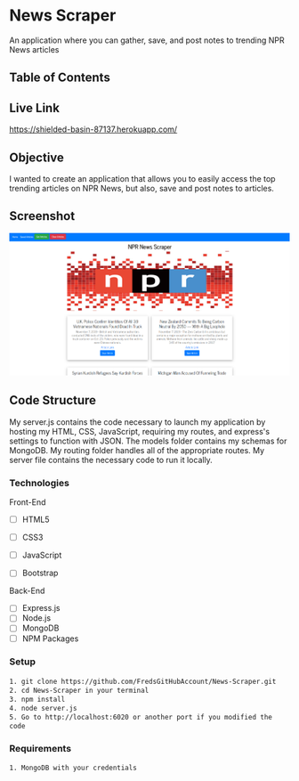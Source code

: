 # News Scraper
An application where you can gather, save, and post notes to trending NPR News articles

## Table of Contents 

## Live Link
https://shielded-basin-87137.herokuapp.com/

## Objective 

I wanted to create an application that allows you to easily access the top trending articles on NPR News, but also, save and post notes to articles.

## Screenshot
![Screenshot](/ss/newsscrape.png)

## Code Structure

My server.js contains the code necessary to launch my application by hosting my HTML, CSS, JavaScript, requiring my routes, and express's settings to function with JSON.  The models folder contains my schemas for MongoDB.  My routing folder handles all of the appropriate routes.  My server file contains the necessary code to run it locally.

### Technologies
Front-End
- [ ] HTML5
- [ ] CSS3
- [ ] JavaScript
- [ ] Bootstrap


Back-End
- [ ] Express.js
- [ ] Node.js
- [ ] MongoDB
- [ ] NPM Packages

### Setup 
```
1. git clone https://github.com/FredsGitHubAccount/News-Scraper.git
2. cd News-Scraper in your terminal
3. npm install
4. node server.js
5. Go to http://localhost:6020 or another port if you modified the code

```
### Requirements
```
1. MongoDB with your credentials

```

